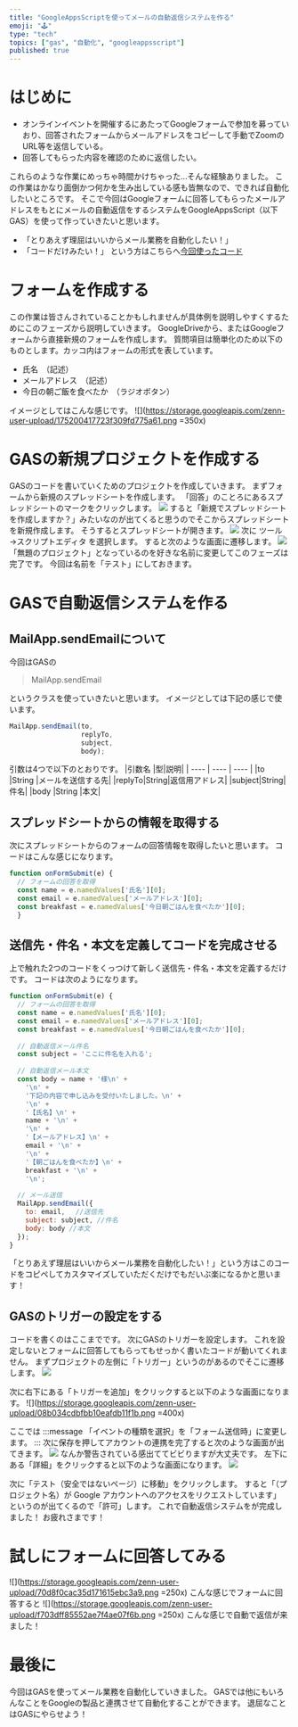 ```yaml
---
title: "GoogleAppsScriptを使ってメールの自動返信システムを作る"
emoji: "🕹️"
type: "tech"
topics: ["gas", "自動化", "googleappsscript"]
published: true
---
```


# はじめに
- オンラインイベントを開催するにあたってGoogleフォームで参加を募っていおり、回答されたフォームからメールアドレスをコピーして手動でZoomのURL等を返信している。
- 回答してもらった内容を確認のために返信したい。

これらのような作業にめっちゃ時間かけちゃった…そんな経験ありました。
この作業はかなり面倒かつ何かを生み出している感も皆無なので、できれば自動化したいところです。
そこで今回はGoogleフォームに回答してもらったメールアドレスをもとにメールの自動返信をするシステムをGoogleAppsScript（以下GAS）を使って作っていきたいと思います。

- 「とりあえず理屈はいいからメール業務を自動化したい！」
- 「コードだけみたい！」
という方はこちらへ[今回使ったコード](https://zenn.dev/ryotoitoi/articles/3cedb115d816e5#%E9%80%81%E4%BF%A1%E5%85%88%E3%83%BB%E4%BB%B6%E5%90%8D%E3%83%BB%E6%9C%AC%E6%96%87%E3%82%92%E5%AE%9A%E7%BE%A9%E3%81%97%E3%81%A6%E3%82%B3%E3%83%BC%E3%83%89%E3%82%92%E5%AE%8C%E6%88%90%E3%81%95%E3%81%9B%E3%82%8B)
# フォームを作成する
この作業は皆さんされていることかもしれませんが具体例を説明しやすくするためにこのフェーズから説明していきます。
GoogleDriveから、またはGoogleフォームから直接新規のフォームを作成します。
質問項目は簡単化のため以下のものとします。カッコ内はフォームの形式を表しています。
- 氏名　（記述）
- メールアドレス　（記述）
- 今日の朝ご飯を食べたか　（ラジオボタン）

イメージとしてはこんな感じです。
![](https://storage.googleapis.com/zenn-user-upload/175200417723f309fd775a61.png =350x)

# GASの新規プロジェクトを作成する
GASのコードを書いていくためのプロジェクトを作成していきます。 
まずフォームから新規のスプレッドシートを作成します。
「回答」のことろにあるスプレッドシートのマークをクリックします。
![](https://storage.googleapis.com/zenn-user-upload/9cfc4ddb59169efcceb82593.png)
すると「新規でスプレッドシートを作成しますか？」みたいなのが出てくると思うのでそこからスプレッドシートを新規作成します。
そうするとスプレッドシートが開きます。
![](https://storage.googleapis.com/zenn-user-upload/315b9175343bff6fed8a0a4a.png)
次に
ツール→スクリプトエディタ
を選択します。
すると次のような画面に遷移します。
![](https://storage.googleapis.com/zenn-user-upload/3dc38ff0c7f7ad62f73a63f5.png)
「無題のプロジェクト」となっているのを好きな名前に変更してこのフェーズは完了です。
今回は名前を「テスト」にしておきます。

# GASで自動返信システムを作る
## MailApp.sendEmailについて
今回はGASの
> MailApp.sendEmail

というクラスを使っていきたいと思います。
イメージとしては下記の感じで使います。

```js
MailApp.sendEmail(to,
                  replyTo,
                  subject,
                  body);
```
引数は4つで以下のとおりです。
|引数名	|型|説明|
| ---- | ---- | ---- |
|to	|String	|メールを送信する先|
|replyTo|String|返信用アドレス|
|subject|String|件名|
|body	|String	|本文|


## スプレッドシートからの情報を取得する
次にスプレッドシートからのフォームの回答情報を取得したいと思います。
コードはこんな感じになります。
```js
function onFormSubmit(e) {
  // フォームの回答を取得
  const name = e.namedValues['氏名'][0];
  const email = e.namedValues['メールアドレス'][0];
  const breakfast = e.namedValues['今日朝ごはんを食べたか'][0];
  }
```

## 送信先・件名・本文を定義してコードを完成させる
上で触れた2つのコードをくっつけて新しく送信先・件名・本文を定義するだけです。
コードは次のようになります。
```js
function onFormSubmit(e) {
  // フォームの回答を取得
  const name = e.namedValues['氏名'][0];
  const email = e.namedValues['メールアドレス'][0];
  const breakfast = e.namedValues['今日朝ごはんを食べたか'][0];
  
  // 自動返信メール件名
  const subject = 'ここに件名を入れる';
      
  // 自動返信メール本文
  const body = name + '様\n' +
    '\n' +
    '下記の内容で申し込みを受付いたしました。\n' +
    '\n' +
    '【氏名】\n' +
    name + '\n' + 
    '\n' +
    '【メールアドレス】\n' +
    email + '\n' +  
    '\n' +
    '【朝ごはんを食べたか】\n' +
    breakfast + '\n' +  
    '\n';
  
  // メール送信
  MailApp.sendEmail({
    to: email,　 //送信先
    subject: subject, //件名
    body: body //本文
  });
}
```
「とりあえず理屈はいいからメール業務を自動化したい！」という方はこのコードをコピペしてカスタマイズしていただくだけでもだいぶ楽になるかと思います！
## GASのトリガーの設定をする
コードを書くのはここまでです。
次にGASのトリガーを設定します。
これを設定しないとフォームに回答してもらってもせっかく書いたコードが動いてくれません。
まずプロジェクトの左側に「トリガー」というのがあるのでそこに遷移します。
![](https://storage.googleapis.com/zenn-user-upload/94837c6675d5ae203d3e42df.png)

次に右下にある「トリガーを追加」をクリックすると以下のような画面になります。
![](https://storage.googleapis.com/zenn-user-upload/08b034cdbfbb10eafdb11f1b.png =400x)

ここでは
:::message
「イベントの種類を選択」を「フォーム送信時」に変更します。
:::
次に保存を押してアカウントの連携を完了すると次のような画面が出てきます。
![](https://storage.googleapis.com/zenn-user-upload/cba21e6d323edcc9d7efebd1.png)
なんか警告されている感出ててビビりますが大丈夫です。
左下にある「詳細」をクリックすると以下のような画面になります。
![](https://storage.googleapis.com/zenn-user-upload/9836f4dd742906421a931cac.png)

次に「テスト（安全ではないページ）に移動」をクリックします。
すると「（プロジェクト名）が Google アカウントへのアクセスをリクエストしています」
というのが出てくるので「許可」します。
これで自動返信システムをが完成しました！
お疲れさまです！

# 試しにフォームに回答してみる
![](https://storage.googleapis.com/zenn-user-upload/70d8f0cac35d171615ebc3a9.png =250x)
こんな感じでフォームに回答すると
![](https://storage.googleapis.com/zenn-user-upload/f703dff85552ae7f4ae07f6b.png =250x)
こんな感じで自動で返信が来ました！

# 最後に
今回はGASを使ってメール業務を自動化していきました。
GASでは他にもいろんなことをGoogleの製品と連携させて自動化することができます。
退屈なことはGASにやらせよう！




